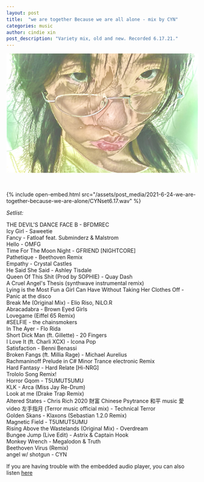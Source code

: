 ```yaml
---
layout: post
title:  "we are together Because we are all alone - mix by CYN"
categories: music
author: cindie xin
post_description: "Variety mix, old and new. Recorded 6.17.21."  
---
```


![Mix Cover](/assets/post_media/2021-6-24-we-are-together-because-we-are-alone/weralllalone_cover.JPG)  

&zwnj; 

{% include open-embed.html src="/assets/post_media/2021-6-24-we-are-together-because-we-are-alone/CYNset6.17.wav" %}  &zwnj;  

*Setlist:*  

THE DEVIL'S DANCE FACE B - BFDMREC  
Icy Girl - Saweetie  
Fancy - Fatloaf feat. Subminderz & Malstrom  
Hello - OMFG  
Time For The Moon Night - GFRIEND [NIGHTCORE]  
Pathetique - Beethoven Remix  
Empathy - Crystal Castles  
He Said She Said - Ashley Tisdale  
Queen Of This Shit (Prod by SOPHIE) - Quay Dash  
A Cruel Angel's Thesis (synthwave instrumental remix)  
Lying is the Most Fun a Girl Can Have Without Taking Her Clothes Off - Panic at the disco  
Break Me (Original Mix) - Elio Riso, NiLO.R  
Abracadabra - Brown Eyed Girls  
Lovegame (Eiffel 65 Remix)  
#SELFIE - the chainsmokers  
In The Ayer - Flo Rida  
Short Dick Man (ft. Gillette) - 20 Fingers  
I Love It (ft. Charli XCX) - Icona Pop  
Satisfaction - Benni Benassi  
Broken Fangs (ft. Millia Rage) - Michael Aurelius  
Rachmaninoff Prelude in C# Minor Trance electronic Remix  
Hard Fantasy - Hard Relate [Hi-NRG]  
Trololo Song Remix!  
Horror Gqom - T5UMUT5UMU  
KLK - Arca (Miss Jay Re-Drum)  
Look at me (Drake Trap Remix)  
Altered States - Chris Rich
2020 財富 Chinese Psytrance 和平 music 愛 video 左手指月 (Terror music official mix) - Technical Terror  
Golden Skans - Klaxons (Sebastian 1.2.0 Remix)  
Magnetic Field - T5UMUT5UMU  
Rising Above the Wastelands (Original Mix) - Overdream  
Bungee Jump (Live Edit) - Astrix & Captain Hook  
Monkey Wrench - Megalodon & Truth  
Beethoven Virus (Remix)  
angel w/ shotgun - CYN  


If you are having trouble with the embedded audio player, you can also listen <a href="https://drive.google.com/file/d/19zHGQsPkHusIrhWiALHWOYV-PzOV-E-A/view?usp=sharing" target="_blank">here</a>



